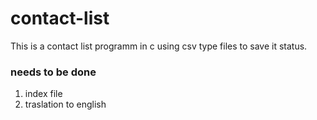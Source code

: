 # contact-list
This is a contact list programm in c using csv type files to save it status.

### needs to be done
1. index file
2. traslation to english
